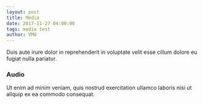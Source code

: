 ```yaml
---
layout: post
title: Media
date: 2017-11-27 04:00:00
tags: media test
author: VMO
---
```



Duis aute irure dolor in reprehenderit in voluptate velit esse cillum dolore eu fugiat nulla pariatur.


### Audio

Ut enim ad minim veniam, quis nostrud exercitation ullamco laboris nisi ut aliquip ex ea commodo consequat.

